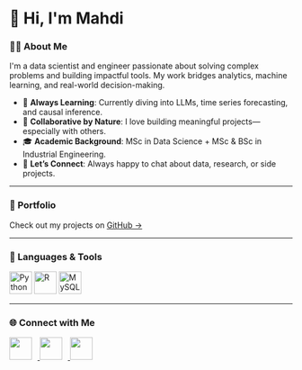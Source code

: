 # 👋 Hi, I'm Mahdi

### 🙋‍♂️ About Me  
I'm a data scientist and engineer passionate about solving complex problems and building impactful tools. My work bridges analytics, machine learning, and real-world decision-making.

- 🧠 **Always Learning**: Currently diving into LLMs, time series forecasting, and causal inference.  
- 🤝 **Collaborative by Nature**: I love building meaningful projects—especially with others.  
- 🎓 **Academic Background**: MSc in Data Science + MSc & BSc in Industrial Engineering.  
- 💬 **Let’s Connect**: Always happy to chat about data, research, or side projects.

---

### 📁 Portfolio  
Check out my projects on [GitHub →](https://github.com/m-djawadi?tab=repositories)

---

### 🚀 Languages & Tools  
<p>
  <img src="https://cdn.jsdelivr.net/gh/devicons/devicon/icons/python/python-original.svg" height="40" alt="Python"/>
  <img src="https://cdn.jsdelivr.net/gh/devicons/devicon/icons/r/r-original.svg" height="40" alt="R"/>
  <img src="https://cdn.jsdelivr.net/gh/devicons/devicon/icons/mysql/mysql-original.svg" height="40" alt="MySQL"/>
</p>

---

### 🌐 Connect with Me  
<p align="left">
  <a href="https://www.linkedin.com/in/m-javadi/" target="_blank" title="LinkedIn">
    <img src="https://cdn.jsdelivr.net/gh/devicons/devicon/icons/linkedin/linkedin-original.svg" height="40" style="margin-right:10px;" />
  </a>
  <a href="https://kaggle.com/djawadi" target="_blank" title="Kaggle">
    <img src="https://cdn.jsdelivr.net/gh/devicons/devicon/icons/kaggle/kaggle-original.svg" height="40" style="margin-right:10px;" />
  </a>
  <a href="https://x.com/mahdi_javadi" target="_blank" title="X (formerly Twitter)">
    <img src="https://upload.wikimedia.org/wikipedia/commons/5/53/X_logo_2023_original.svg" height="40" style="margin-right:10px;" />
  </a>
</p>
